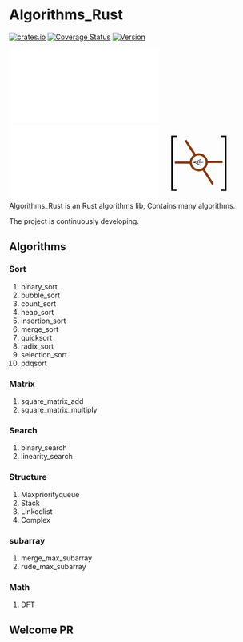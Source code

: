 # Algorithms_Rust
[![crates.io](https://img.shields.io/crates/dr/algori)](https://crates.io/crates/algori)
[![Coverage Status](https://coveralls.io/repos/github/donjuanplatinum/Algori/badge.svg?branch=main)](https://coveralls.io/github/donjuanplatinum/algori?branch=main)
[![Version](https://img.shields.io/crates/v/algori)](https://crates.io/crates/algori)

[![Chinese](./README.zh.md)](./README.zh.md)
[![English](./README.md)](./README.md)
<img src=./algori.png width="30%" >
Algorithms_Rust is an Rust algorithms lib, Contains many algorithms.

The project is continuously developing.

## Algorithms
### Sort
1. binary_sort
2. bubble_sort
3. count_sort
4. heap_sort
5. insertion_sort
6. merge_sort
7. quicksort
8. radix_sort
9. selection_sort
10. pdqsort
### Matrix
1. square_matrix_add
2. square_matrix_multiply

### Search
1. binary_search
2. linearity_search

### Structure
1. Maxpriorityqueue
2. Stack
3. Linkedlist
4. Complex


### subarray
1. merge_max_subarray
2. rude_max_subarray

### Math
1. DFT
## Welcome PR

